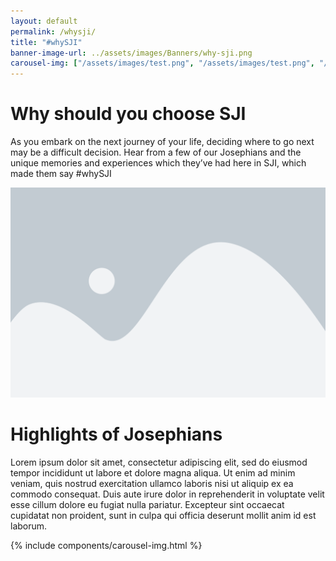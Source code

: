 ```yaml
---
layout: default
permalink: /whysji/
title: "#whySJI"
banner-image-url: ../assets/images/Banners/why-sji.png
carousel-img: ["/assets/images/test.png", "/assets/images/test.png", "/assets/images/test.png"]
---
```



# Why should you choose SJI
As you embark on the next journey of your life, deciding where to go next may be a difficult decision. Hear from a few of our Josephians and the unique memories and experiences which they’ve had here in SJI, which made them say #whySJI

<img class="video-placeholder" src="../assets/images/image-placeholder.png">

# Highlights of Josephians
Lorem ipsum dolor sit amet, consectetur adipiscing elit, sed do eiusmod tempor incididunt ut labore et dolore magna aliqua. Ut enim ad minim veniam, quis nostrud exercitation ullamco laboris nisi ut aliquip ex ea commodo consequat. Duis aute irure dolor in reprehenderit in voluptate velit esse cillum dolore eu fugiat nulla pariatur. Excepteur sint occaecat cupidatat non proident, sunt in culpa qui officia deserunt mollit anim id est laborum.
<div class="flex-container">
  {% include components/carousel-img.html %}
</div>